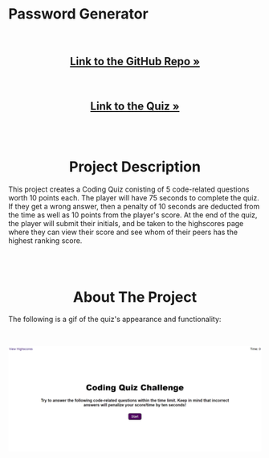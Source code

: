 # Password Generator

<div>
  <p align="center">
    <br />
    <h2 align="center"><a href="https://github.com/cdfoye/Coding-Quiz"><strong>Link to the GitHub Repo »</strong></a></h2>
    <br />
    <h2 align="center"><a href=" https://cdfoye.github.io/Coding-Quiz/">Link to the Quiz »</strong></a></h2>
    <br />
    <br />
  </p>
</div>

<!-- PROJECT DESCRIPTION -->
<h1 align="center"> Project Description</h1>

This project creates a Coding Quiz conisting of 5 code-related questions worth 10 points each. The player will have 75 seconds to complete the quiz. If they get a wrong answer, then a penalty of 10 seconds are deducted from the time as well as 10 points from the player's score. At the end of the quiz, the player will submit their initials, and be taken to the highscores page where they can view their score and see whom of their peers has the highest ranking score.

<br />
<br />

<!-- ABOUT THE PROJECT -->
<h1 align="center"> About The Project</h1>



The following is a gif of the quiz's appearance and functionality:

<br />

![Coding Quiz Challenge](Mockup.gif)
